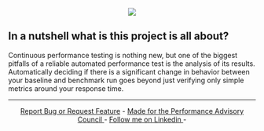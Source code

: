 <!-- LOGO -->
<p align="center">
  <img src="https://github.com/JoeyHendricks/QuickPotato/blob/master/images/banner-wide-with-text.jpg"/>
</p>

<!-- INTRO -->
## In a nutshell what is this project is all about?

Continuous performance testing is nothing new, but one of the biggest pitfalls of a reliable automated performance 
test is the analysis of its results. 
Automatically deciding if there is a significant change in behavior between your baseline and benchmark run goes 
beyond just verifying only simple metrics around your response time.

___
<!-- FOOTER -->
<p align="center">
    <a href="https://github.com/JoeyHendricks/automated-performance-test-result-analysis/issues">Report Bug or Request Feature</a> -
    <a href="https://events.tricentis.com/pac/home">Made for the Performance Advisory Council </a> -
    <a href="https://www.linkedin.com/in/joey-hendricks/">Follow me on Linkedin </a> -
</p>